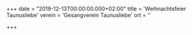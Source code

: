 +++
date = "2019-12-13T00:00:00.000+02:00"
title = 'Weihnachtsfeier Taunusliebe'
verein = 'Gesangverein Taunusliebe'
ort = ''

+++

      